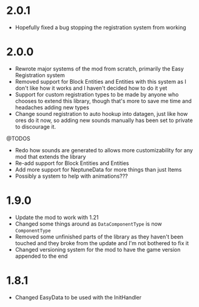 # 2.0.1
- Hopefully fixed a bug stopping the registration system from working

# 2.0.0
- Rewrote major systems of the mod from scratch, primarily the Easy Registration system
- Removed support for Block Entities and Entities with this system as I don't like how it works and I haven't decided how to do it yet
- Support for custom registration types to be made by anyone who chooses to extend this library, though that's more to save me time and headaches adding new types
- Change sound registration to auto hookup into datagen, just like how ores do it now, so adding new sounds manually has been set to private to discourage it.

@TODOS
- Redo how sounds are generated to allows more customizability for any mod that extends the library
- Re-add support for Block Entities and Entities
- Add more support for NeptuneData for more things than just Items
- Possibly a system to help with animations???

# 1.9.0
- Update the mod to work with 1.21
- Changed some things around as `DataComponentType` is now `ComponentType`
- Removed some unfinished parts of the library as they haven't been touched and they broke from the update and I'm not bothered to fix it
- Changed versioning system for the mod to have the game version appended to the end

# 1.8.1
 - Changed EasyData to be used with the InitHandler